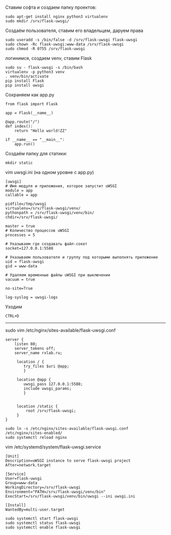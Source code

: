 Ставим софта и создаем папку проектов:
```
sudo apt-get install nginx python3 virtualenv
sudo mkdir /srv/flask-uwsgi/
```

Создаём пользователя, ставим его владельцем, даруем права
```
sudo useradd -s /bin/false -d /srv/flask-uwsgi flask-uwsgi
sudo chown -Rc flask-uwsgi:www-data /srv/flask-uwsgi
sudo chmod -R 0755 /srv/flask-uwsgi
```

логинимся, создаем venv, ставим Flask
```
sudo su - flask-uwsgi -s /bin/bash
virtualenv -p python3 venv
. venv/bin/activate
pip install Flask
pip install uwsgi
```

Сохраняем как app.py
```
from flask import Flask

app = Flask(__name__)

@app.route("/")
def index():
    return "Hello world!ZZ"

if __name__ == "__main__":
    app.run()

```

Создаём папку для статики:
```
mkdir static
```

vim uwsgi.ini (на одном уровне с app.py)
```
[uwsgi]
# Имя модуля и приложения, которое запустит uWSGI
module = app
callable = app

pidfile=/tmp/uwsgi
virtualenv=/srv/flask-uwsgi/venv/
pythonpath = /srv/flask-uwsgi/venv/bin/
chdir=/srv/flask-uwsgi/

master = true
# Количество процессов uWSGI
processes = 5

# Указываем где создавать файл-сокет
socket=127.0.0.1:5588

# Указываем пользователя и группу под которыми выполнять приложение
uid = flask-uwsgi
gid = www-data

# Удаляем временные файлы uWSGI при выключении
vacuum = true

no-site=True

log-syslog = uwsgi-logs
```




Уходим
```
CTRL+D
```
****************************************

sudo vim /etc/nginx/sites-available/flask-uwsgi.conf

```
server {
    listen 80;
    server_tokens off;
    server_name rxlab.ru;

     location / {
        try_files $uri @app;
        }

     location @app {
        uwsgi_pass 127.0.0.1:5588;
        include uwsgi_params;
        }


     location /static {
         root /srv/flask-uwsgi;
     }
}

```


```
sudo ln -s /etc/nginx/sites-available/flask-uwsgi.conf /etc/nginx/sites-enabled/
sudo systemctl reload nginx
```


vim /etc/systemd/system/flask-uwsgi.service

```
[Unit]
Description=uWSGI instance to serve flask-uwsgi project
After=network.target

[Service]
User=flask-uwsgi
Group=www-data
WorkingDirectory=/srv/flask-uwsgi
Environment="PATH=/srv/flask-uwsgi/venv/bin"
ExecStart=/srv/flask-uwsgi/venv/bin/uwsgi --ini uwsgi.ini

[Install]
WantedBy=multi-user.target
```
```
sudo systemctl start flask-uwsgi
sudo systemctl status flask-uwsgi
sudo systemctl enable flask-uwsgi
```

